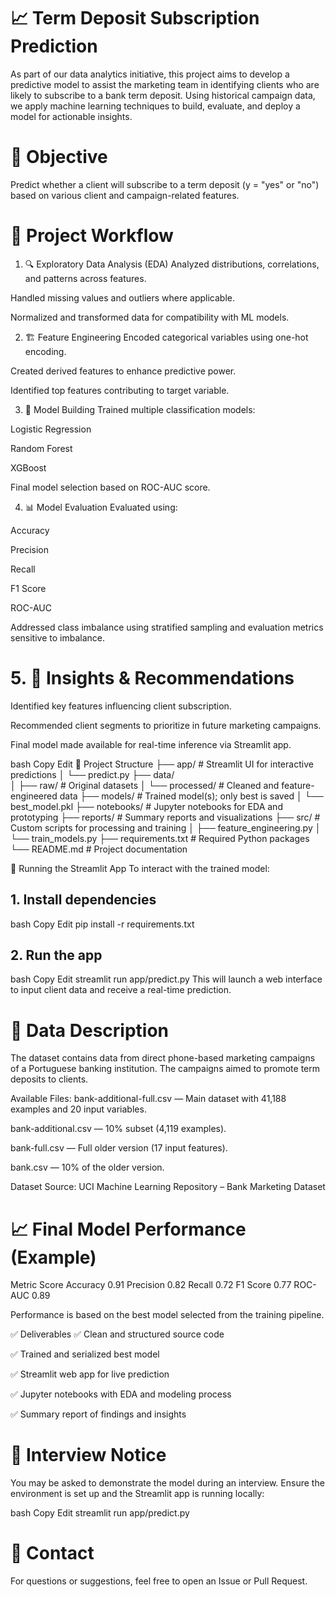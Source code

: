 # 📈 Term Deposit Subscription Prediction
As part of our data analytics initiative, this project aims to develop a predictive model to assist the marketing team in identifying clients who are likely to subscribe to a bank term deposit. Using historical campaign data, we apply machine learning techniques to build, evaluate, and deploy a model for actionable insights.

# 🎯 Objective
Predict whether a client will subscribe to a term deposit (y = "yes" or "no") based on various client and campaign-related features.

# 🧠 Project Workflow
1. 🔍 Exploratory Data Analysis (EDA)
Analyzed distributions, correlations, and patterns across features.

Handled missing values and outliers where applicable.

Normalized and transformed data for compatibility with ML models.

2. 🏗️ Feature Engineering
Encoded categorical variables using one-hot encoding.

Created derived features to enhance predictive power.

Identified top features contributing to target variable.

3. 🤖 Model Building
Trained multiple classification models:

Logistic Regression

Random Forest

XGBoost

Final model selection based on ROC-AUC score.

4. 📊 Model Evaluation
Evaluated using:

Accuracy

Precision

Recall

F1 Score

ROC-AUC

Addressed class imbalance using stratified sampling and evaluation metrics sensitive to imbalance.

# 5. 📣 Insights & Recommendations
Identified key features influencing client subscription.

Recommended client segments to prioritize in future marketing campaigns.

Final model made available for real-time inference via Streamlit app.

bash
Copy
Edit
📂 Project Structure
├── app/                  # Streamlit UI for interactive predictions
│   └── predict.py
├── data/                 
│   ├── raw/              # Original datasets
│   └── processed/        # Cleaned and feature-engineered data
├── models/               # Trained model(s); only best is saved
│   └── best_model.pkl
├── notebooks/            # Jupyter notebooks for EDA and prototyping
├── reports/              # Summary reports and visualizations
├── src/                  # Custom scripts for processing and training
│   ├── feature_engineering.py
│   └── train_models.py
├── requirements.txt      # Required Python packages
└── README.md             # Project documentation

🚀 Running the Streamlit App
To interact with the trained model:

## 1. Install dependencies
bash
Copy
Edit
pip install -r requirements.txt
## 2. Run the app
bash
Copy
Edit
streamlit run app/predict.py
This will launch a web interface to input client data and receive a real-time prediction.

# 🧾 Data Description
The dataset contains data from direct phone-based marketing campaigns of a Portuguese banking institution. The campaigns aimed to promote term deposits to clients.

Available Files:
bank-additional-full.csv — Main dataset with 41,188 examples and 20 input variables.

bank-additional.csv — 10% subset (4,119 examples).

bank-full.csv — Full older version (17 input features).

bank.csv — 10% of the older version.

Dataset Source: UCI Machine Learning Repository – Bank Marketing Dataset

# 📈 Final Model Performance (Example)
Metric	Score
Accuracy	0.91
Precision	0.82
Recall	0.72
F1 Score	0.77
ROC-AUC	0.89

Performance is based on the best model selected from the training pipeline.

✅ Deliverables
✅ Clean and structured source code

✅ Trained and serialized best model

✅ Streamlit web app for live prediction

✅ Jupyter notebooks with EDA and modeling process

✅ Summary report of findings and insights

# 💬 Interview Notice
You may be asked to demonstrate the model during an interview. Ensure the environment is set up and the Streamlit app is running locally:

bash
Copy
Edit
streamlit run app/predict.py
# 📌 Contact
For questions or suggestions, feel free to open an Issue or Pull Request.


